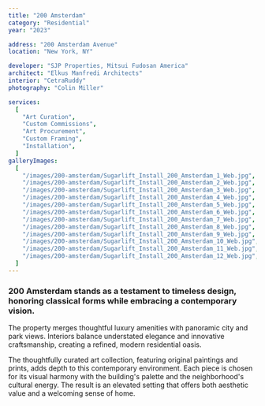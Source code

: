 ```yaml
---
title: "200 Amsterdam"
category: "Residential"
year: "2023"

address: "200 Amsterdam Avenue"
location: "New York, NY"

developer: "SJP Properties, Mitsui Fudosan America"
architect: "Elkus Manfredi Architects"
interior: "CetraRuddy"
photography: "Colin Miller"

services:
  [
    "Art Curation",
    "Custom Commissions",
    "Art Procurement",
    "Custom Framing",
    "Installation",
  ]
galleryImages:
  [
    "/images/200-amsterdam/Sugarlift_Install_200_Amsterdam_1_Web.jpg",
    "/images/200-amsterdam/Sugarlift_Install_200_Amsterdam_2_Web.jpg",
    "/images/200-amsterdam/Sugarlift_Install_200_Amsterdam_3_Web.jpg",
    "/images/200-amsterdam/Sugarlift_Install_200_Amsterdam_4_Web.jpg",
    "/images/200-amsterdam/Sugarlift_Install_200_Amsterdam_5_Web.jpg",
    "/images/200-amsterdam/Sugarlift_Install_200_Amsterdam_6_Web.jpg",
    "/images/200-amsterdam/Sugarlift_Install_200_Amsterdam_7_Web.jpg",
    "/images/200-amsterdam/Sugarlift_Install_200_Amsterdam_8_Web.jpg",
    "/images/200-amsterdam/Sugarlift_Install_200_Amsterdam_9_Web.jpg",
    "/images/200-amsterdam/Sugarlift_Install_200_Amsterdam_10_Web.jpg",
    "/images/200-amsterdam/Sugarlift_Install_200_Amsterdam_11_Web.jpg",
    "/images/200-amsterdam/Sugarlift_Install_200_Amsterdam_12_Web.jpg",
  ]
---
```


### 200 Amsterdam stands as a testament to timeless design, honoring classical forms while embracing a contemporary vision.

The property merges thoughtful luxury amenities with panoramic city and park views. Interiors balance understated elegance and innovative craftsmanship, creating a refined, modern residential oasis.

The thoughtfully curated art collection, featuring original paintings and prints, adds depth to this contemporary environment. Each piece is chosen for its visual harmony with the building's palette and the neighborhood's cultural energy. The result is an elevated setting that offers both aesthetic value and a welcoming sense of home.
